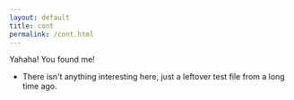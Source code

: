 ```yaml
---
layout: default 
title: cont 
permalink: /cont.html
---
```


Yahaha! You found me!
- There isn't anything interesting here, just a leftover test file from a long time ago.